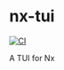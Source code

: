 # nx-tui

[![CI](https://github.com//nx-tui/workflows/CI/badge.svg)](https://github.com/shadowgate15/nx-tui/actions)

A TUI for Nx
